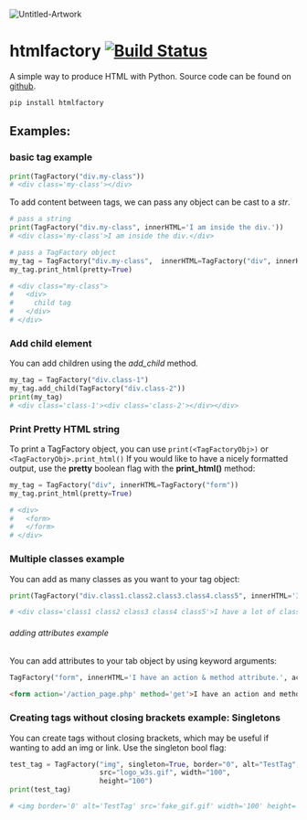 ![Untitled-Artwork](https://user-images.githubusercontent.com/24437648/155743874-4187e556-7ac7-44eb-8d73-3420e9c58af6.png)

# htmlfactory     [![Build Status](https://travis-ci.com/jgrugru/htmlfactory.svg?branch=main)](https://travis-ci.com/jgrugru/htmlfactory)
A simple way to produce HTML with Python.
Source code can be found on [github](https://github.com/jgrugru/htmlfactory).
```Python
pip install htmlfactory
```

## Examples:

### basic tag example
```python
print(TagFactory("div.my-class"))
# <div class='my-class'></div>
```

To add content between tags, we can pass any object can be cast to a *str*.
```python
# pass a string
print(TagFactory("div.my-class", innerHTML='I am inside the div.'))
# <div class='my-class'>I am inside the div.</div>
```

```Python
# pass a TagFactory object
my_tag = TagFactory("div.my-class",  innerHTML=TagFactory("div", innerHTML="child tag"))
my_tag.print_html(pretty=True)

# <div class="my-class">
#   <div>
#     child tag
#   </div>
# </div>
```

### Add child element
You can add children using the *add_child* method.

```python
my_tag = TagFactory("div.class-1")
my_tag.add_child(TagFactory("div.class-2"))
print(my_tag)
# <div class='class-1'><div class='class-2'></div></div>
```

### Print Pretty HTML string
To print a TagFactory object, you can use `print(<TagFactoryObj>)` or `<TagFactoryObj>.print_html()`
If you would like to have a nicely formatted output, use the __pretty__ boolean flag with the __print_html()__ method:
```Python
my_tag = TagFactory("div", innerHTML=TagFactory("form"))
my_tag.print_html(pretty=True)

# <div>
#   <form>
#   </form>
# </div>
```

### Multiple classes example

You can add as many classes as you want to your tag object:
```Python
print(TagFactory("div.class1.class2.class3.class4.class5", innerHTML='I have a lot of classes.'))

# <div class='class1 class2 class3 class4 class5'>I have a lot of classes.</div>
```

###### adding attributes example

You can add attributes to your tab object by using keyword arguments:
```Python
TagFactory("form", innerHTML='I have an action & method attribute.', action="/action_page.php", method="get")
```

```html
<form action='/action_page.php' method='get'>I have an action and method attribute.</form>
```

### Creating tags without closing brackets example: Singletons

You can create tags without closing brackets, which may be useful if wanting to add an img or link. Use the singleton bool flag:
```Python
test_tag = TagFactory("img", singleton=True, border="0", alt="TestTag",
                      src="logo_w3s.gif", width="100",
                      height="100")
print(test_tag)

# <img border='0' alt='TestTag' src='fake_gif.gif' width='100' height='100'>
```
